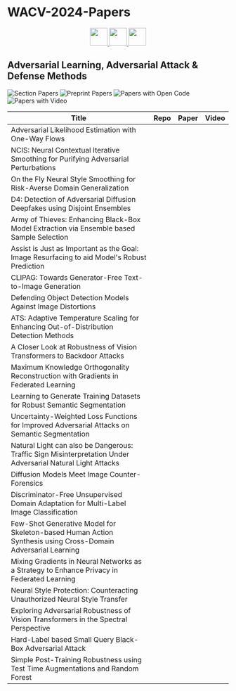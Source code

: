 # WACV-2024-Papers

<div align="center">
    <a href="https://github.com/DmitryRyumin/WACV-2024-Papers/blob/main/sections/3d_cv.md">
        <img src="https://cdn.jsdelivr.net/gh/DmitryRyumin/NewEraAI-Papers@main/images/left.svg" width="40" alt="" />
    </a>
    <a href="https://github.com/DmitryRyumin/WACV-2024-Papers/">
        <img src="https://cdn.jsdelivr.net/gh/DmitryRyumin/NewEraAI-Papers@main/images/home.svg" width="40" alt="" />
    </a>
    <a href="https://github.com/DmitryRyumin/WACV-2024-Papers/blob/main/sections/biometrics_face_gesture_body_pose.md">
        <img src="https://cdn.jsdelivr.net/gh/DmitryRyumin/NewEraAI-Papers@main/images/right.svg" width="40" alt="" />
    </a>
</div>

## Adversarial Learning, Adversarial Attack & Defense Methods

![Section Papers](https://img.shields.io/badge/Section%20Papers-soon-42BA16) ![Preprint Papers](https://img.shields.io/badge/Preprint%20Papers-soon-b31b1b) ![Papers with Open Code](https://img.shields.io/badge/Papers%20with%20Open%20Code-soon-1D7FBF) ![Papers with Video](https://img.shields.io/badge/Papers%20with%20Video-soon-FF0000)

| **Title** | **Repo** | **Paper** | **Video** |
|-----------|:--------:|:---------:|:---------:|
| Adversarial Likelihood Estimation with One-Way Flows |  |  |  |
| NCIS: Neural Contextual Iterative Smoothing for Purifying Adversarial Perturbations |  |  |  |
| On the Fly Neural Style Smoothing for Risk-Averse Domain Generalization |  |  |  |
| D4: Detection of Adversarial Diffusion Deepfakes using Disjoint Ensembles |  |  |  |
| Army of Thieves: Enhancing Black-Box Model Extraction via Ensemble based Sample Selection |  |  |  |
| Assist is Just as Important as the Goal: Image Resurfacing to aid Model's Robust Prediction |  |  |  |
| CLIPAG: Towards Generator-Free Text-to-Image Generation |  |  |  |
| Defending Object Detection Models Against Image Distortions |  |  |  |
| ATS: Adaptive Temperature Scaling for Enhancing Out-of-Distribution Detection Methods |  |  |  |
| A Closer Look at Robustness of Vision Transformers to Backdoor Attacks |  |  |  |
| Maximum Knowledge Orthogonality Reconstruction with Gradients in Federated Learning |  |  |  |
| Learning to Generate Training Datasets for Robust Semantic Segmentation |  |  |  |
| Uncertainty-Weighted Loss Functions for Improved Adversarial Attacks on Semantic Segmentation |  |  |  |
| Natural Light can also be Dangerous: Traffic Sign Misinterpretation Under Adversarial Natural Light Attacks |  |  |  |
| Diffusion Models Meet Image Counter-Forensics |  |  |  |
| Discriminator-Free Unsupervised Domain Adaptation for Multi-Label Image Classification |  |  |  |
| Few-Shot Generative Model for Skeleton-based Human Action Synthesis using Cross-Domain Adversarial Learning |  |  |  |
| Mixing Gradients in Neural Networks as a Strategy to Enhance Privacy in Federated Learning |  |  |  |
| Neural Style Protection: Counteracting Unauthorized Neural Style Transfer |  |  |  |
| Exploring Adversarial Robustness of Vision Transformers in the Spectral Perspective |  |  |  |
| Hard-Label based Small Query Black-Box Adversarial Attack |  |  |  |
| Simple Post-Training Robustness using Test Time Augmentations and Random Forest |  |  |  |
